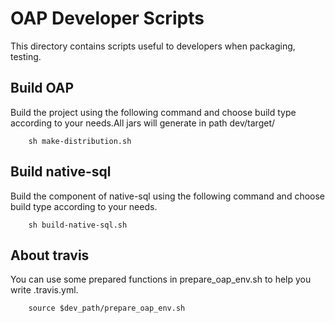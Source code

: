 # OAP Developer Scripts
This directory contains scripts useful to developers when packaging, testing.

## Build OAP

Build the project using the following command and choose build type according to your needs.All jars will generate in path dev/target/
```
    sh make-distribution.sh
```

## Build native-sql

Build the component of native-sql using the following command and choose build type according to your needs.
```
    sh build-native-sql.sh
```

## About travis

You can use some prepared functions in prepare_oap_env.sh to help you write .travis.yml.
```
    source $dev_path/prepare_oap_env.sh
```
